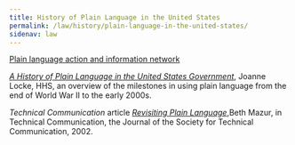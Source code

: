 ```yaml
---
title: History of Plain Language in the United States
permalink: /law/history/plain-language-in-the-united-states/
sidenav: law
---
```


[Plain language action and information network](../../site/about.cfm)

[_A History of Plain Language in the United States Government_](locke.cfm), Joanne Locke, HHS, an overview of the milestones in using plain language from the end of World War II to the early 2000s.

_Technical Communication_ article [_Revisiting Plain Language_](mazur.cfm),Beth Mazur, in Technical Communication, the Journal of the Society for Technical Communication, 2002.
